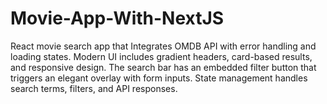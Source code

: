 # Movie-App-With-NextJS
React movie search app that Integrates OMDB API with error handling and loading states. Modern UI includes gradient headers, card-based results, and responsive design. The search bar has an embedded filter button that triggers an elegant overlay with form inputs. State management handles search terms, filters, and API responses. 
